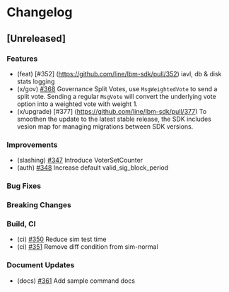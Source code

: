 # Changelog

## [Unreleased]

### Features
* (feat) [\#352] (https://github.com/line/lbm-sdk/pull/352) iavl, db & disk stats logging
* (x/gov) [\#368](https://github.com/line/lbm-sdk/pull/368) Governance Split Votes, use `MsgWeightedVote` to send a split vote. Sending a regular `MsgVote` will convert the underlying vote option into a weighted vote with weight 1.
* (x/upgrade) [\#377] (https://github.com/line/lbm-sdk/pull/377) To smoothen the update to the latest stable release, the SDK includes vesion map for managing migrations between SDK versions.

### Improvements
* (slashing) [\#347](https://github.com/line/lbm-sdk/pull/347) Introduce VoterSetCounter
* (auth) [\#348](https://github.com/line/lbm-sdk/pull/348) Increase default valid_sig_block_period

### Bug Fixes

### Breaking Changes

### Build, CI
* (ci) [\#350](https://github.com/line/lbm-sdk/pull/350) Reduce sim test time
* (ci) [\#351](https://github.com/line/lbm-sdk/pull/351) Remove diff condition from sim-normal

### Document Updates
* (docs) [\#361](https://github.com/line/lbm-sdk/pull/361) Add sample command docs
